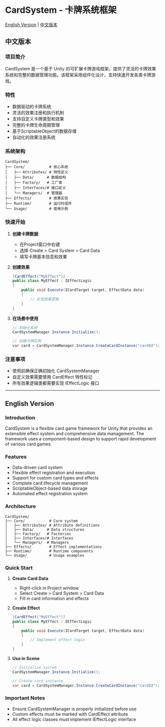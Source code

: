 # CardSystem - 卡牌系统框架

[English Version](#english-version) | [中文版本](#中文版本)

## 中文版本

### 项目简介
CardSystem 是一个基于 Unity 的可扩展卡牌游戏框架，提供了灵活的卡牌效果系统和完整的数据管理功能。该框架采用组件化设计，支持快速开发各类卡牌游戏。

### 特性
- 数据驱动的卡牌系统
- 灵活的效果注册和执行机制
- 支持自定义卡牌类型和效果
- 完整的卡牌生命周期管理
- 基于ScriptableObject的数据存储
- 自动化的效果注册系统

### 系统架构
```
CardSystem/
├── Core/           # 核心系统
│   ├── Attributes/ # 特性定义
│   ├── Data/      # 数据结构
│   ├── Factory/   # 工厂类
│   ├── Interfaces/# 接口定义
│   └── Managers/  # 管理器
├── Effects/        # 效果实现
├── Runtime/        # 运行时组件
└── Usage/          # 使用示例
```

### 快速开始

1. **创建卡牌数据**
   - 在Project窗口中右键
   - 选择 Create > Card System > Card Data
   - 填写卡牌基本信息和效果

2. **创建效果**
   ```csharp
   [CardEffect("MyEffect")]
   public class MyEffect : IEffectLogic
   {
       public void Execute(ICardTarget target, EffectData data)
       {
           // 实现效果逻辑
       }
   }
   ```

3. **在场景中使用**
   ```csharp
   // 初始化系统
   CardSystemManager.Instance.Initialize();
   
   // 创建卡牌实例
   var card = CardSystemManager.Instance.CreateCardInstance("cardId");
   ```

### 注意事项
- 使用前确保正确初始化 CardSystemManager
- 自定义效果需要使用 CardEffect 特性标记
- 所有效果逻辑类都需要实现 IEffectLogic 接口

---

## English Version

### Introduction
CardSystem is a flexible card game framework for Unity that provides an extensible effect system and comprehensive data management. The framework uses a component-based design to support rapid development of various card games.

### Features
- Data-driven card system
- Flexible effect registration and execution
- Support for custom card types and effects
- Complete card lifecycle management
- ScriptableObject-based data storage
- Automated effect registration system

### Architecture
```
CardSystem/
├── Core/           # Core system
│   ├── Attributes/ # Attribute definitions
│   ├── Data/      # Data structures
│   ├── Factory/   # Factories
│   ├── Interfaces/# Interfaces
│   └── Managers/  # Managers
├── Effects/        # Effect implementations
├── Runtime/        # Runtime components
└── Usage/          # Usage examples
```

### Quick Start

1. **Create Card Data**
   - Right-click in Project window
   - Select Create > Card System > Card Data
   - Fill in card information and effects

2. **Create Effect**
   ```csharp
   [CardEffect("MyEffect")]
   public class MyEffect : IEffectLogic
   {
       public void Execute(ICardTarget target, EffectData data)
       {
           // Implement effect logic
       }
   }
   ```

3. **Use in Scene**
   ```csharp
   // Initialize system
   CardSystemManager.Instance.Initialize();
   
   // Create card instance
   var card = CardSystemManager.Instance.CreateCardInstance("cardId");
   ```

### Important Notes
- Ensure CardSystemManager is properly initialized before use
- Custom effects must be marked with CardEffect attribute
- All effect logic classes must implement IEffectLogic interface
